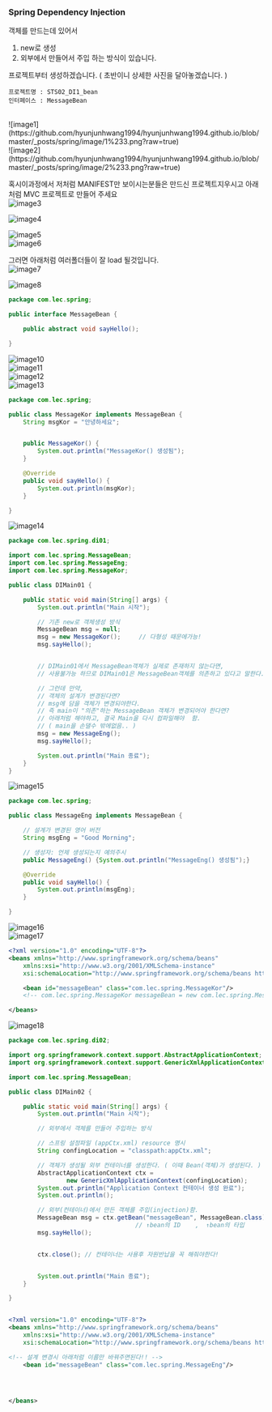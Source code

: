 ### Spring Dependency Injection

객체를 만드는데 있어서
1. new로 생성
2. 외부에서 만들어서 주입
하는 방식이 있습니다.

프로젝트부터 생성하겠습니다.
( 초반이니 상세한 사진을 달아놓겠습니다. )

```
프로젝트명 : STS02_DI1_bean
인터페이스 : MessageBean
```
<br>
![image1](https://github.com/hyunjunhwang1994/hyunjunhwang1994.github.io/blob/master/_posts/spring/image/1%233.png?raw=true)<br>
![image2](https://github.com/hyunjunhwang1994/hyunjunhwang1994.github.io/blob/master/_posts/spring/image/2%233.png?raw=true)<br>



혹시이과정에서 저처럼 MANIFEST만 보이시는분들은
만드신 프로젝트지우시고 아래처럼 MVC 프로젝트로 만들어 주세요<br>
![image3](https://github.com/hyunjunhwang1994/hyunjunhwang1994.github.io/blob/master/_posts/spring/image/3%233.png?raw=true)<br>

![image4](https://github.com/hyunjunhwang1994/hyunjunhwang1994.github.io/blob/master/_posts/spring/image/4%233.png?raw=true)<br>

![image5](https://github.com/hyunjunhwang1994/hyunjunhwang1994.github.io/blob/master/_posts/spring/image/5%233.png?raw=true)<br>
![image6](https://github.com/hyunjunhwang1994/hyunjunhwang1994.github.io/blob/master/_posts/spring/image/6%233.png?raw=true)<br>

그러면 아래처럼 여러폴더들이 잘 load 될것입니다.<br>
![image7](https://github.com/hyunjunhwang1994/hyunjunhwang1994.github.io/blob/master/_posts/spring/image/7%233.png?raw=true)<br>

![image8](https://github.com/hyunjunhwang1994/hyunjunhwang1994.github.io/blob/master/_posts/spring/image/8%233.png?raw=true)<br>
```java
package com.lec.spring;

public interface MessageBean {

	public abstract void sayHello();

}
```


![image10](https://github.com/hyunjunhwang1994/hyunjunhwang1994.github.io/blob/master/_posts/spring/image/10%233.png?raw=true)<br>
![image11](https://github.com/hyunjunhwang1994/hyunjunhwang1994.github.io/blob/master/_posts/spring/image/11%233.png?raw=true)<br>
![image12](https://github.com/hyunjunhwang1994/hyunjunhwang1994.github.io/blob/master/_posts/spring/image/12%233.png?raw=true)<br>
![image13](https://github.com/hyunjunhwang1994/hyunjunhwang1994.github.io/blob/master/_posts/spring/image/13%233.png?raw=true)<br>

```java
package com.lec.spring;

public class MessageKor implements MessageBean {
	String msgKor = "안녕하세요";


	public MessageKor() {
		System.out.println("MessageKor() 생성됨");
	}

	@Override
	public void sayHello() {
		System.out.println(msgKor);
	}

}

```










![image14](https://github.com/hyunjunhwang1994/hyunjunhwang1994.github.io/blob/master/_posts/spring/image/14%233.png?raw=true)<br>
```java
package com.lec.spring.di01;

import com.lec.spring.MessageBean;
import com.lec.spring.MessageEng;
import com.lec.spring.MessageKor;

public class DIMain01 {

	public static void main(String[] args) {
		System.out.println("Main 시작");

		// 기존 new로 객체생성 방식
		MessageBean msg = null;
		msg = new MessageKor(); 	// 다형성 때문에가능!
		msg.sayHello();


		// DIMain01에서 MessageBean객체가 실제로 존재하지 않는다면,
		// 사용불가능 하므로 DIMain01은 MessageBean객체를 의존하고 있다고 말한다.( 의존관계 )

		// 그런데 만약,
		// 객체의 설계가 변경된다면?
		// msg에 담을 객체가 변경되야한다.
		// 즉 main이 "의존"하는 MessageBean 객체가 변경되어야 한다면?
		// 아래처럼 해야하고, 결국 Main을 다시 컴파일해야  함.
		// ( main을 손댈수 밖에없음.. )
		msg = new MessageEng();
		msg.sayHello();

		System.out.println("Main 종료");
	}
}

```
![image15](https://github.com/hyunjunhwang1994/hyunjunhwang1994.github.io/blob/master/_posts/spring/image/15%233.png?raw=true)<br>
```java
package com.lec.spring;

public class MessageEng implements MessageBean {

	// 설계가 변경된 영어 버전
	String msgEng = "Good Morning";

	// 생성자: 언제 생성되는지 예의주시
	public MessageEng() {System.out.println("MessageEng() 생성됨");}

	@Override
	public void sayHello() {
		System.out.println(msgEng);
	}

}

```
![image16](https://github.com/hyunjunhwang1994/hyunjunhwang1994.github.io/blob/master/_posts/spring/image/16%233.png?raw=true)<br>
![image17](https://github.com/hyunjunhwang1994/hyunjunhwang1994.github.io/blob/master/_posts/spring/image/17%233.png?raw=true)<br>
```xml
<?xml version="1.0" encoding="UTF-8"?>
<beans xmlns="http://www.springframework.org/schema/beans"
	xmlns:xsi="http://www.w3.org/2001/XMLSchema-instance"
	xsi:schemaLocation="http://www.springframework.org/schema/beans http://www.springframework.org/schema/beans/spring-beans.xsd">

	<bean id="messageBean" class="com.lec.spring.MessageKor"/>
	<!-- com.lec.spring.MessageKor messageBean = new com.lec.spring.MessageKor(); 과 같은결과 -->

</beans>

```
![image18](https://github.com/hyunjunhwang1994/hyunjunhwang1994.github.io/blob/master/_posts/spring/image/18%233.png?raw=true)<br>



```java
package com.lec.spring.di02;

import org.springframework.context.support.AbstractApplicationContext;
import org.springframework.context.support.GenericXmlApplicationContext;

import com.lec.spring.MessageBean;

public class DIMain02 {

	public static void main(String[] args) {
		System.out.println("Main 시작");

		// 외부에서 객체를 만들어 주입하는 방식

		// 스프링 설정파일 (appCtx.xml) resource 명시
		String confingLocation = "classpath:appCtx.xml";

		// 객체가 생성될 외부 컨테이너를 생성한다. ( 이때 Bean(객체)가 생성된다. )
		AbstractApplicationContext ctx =
				new GenericXmlApplicationContext(confingLocation);
		System.out.println("Application Context 컨테이너 생성 완료");
		System.out.println();

		// 외부(컨테이너)에서 만든 객체를 주입(injection)함.
		MessageBean msg = ctx.getBean("messageBean", MessageBean.class);  
			                       // ↑bean의 ID    ,  ↑bean의 타입   
		msg.sayHello();


		ctx.close(); // 컨테이너는 사용후 자원반납을 꼭 해줘야한다!


		System.out.println("Main 종료");
	}

}

```
```xml

<?xml version="1.0" encoding="UTF-8"?>
<beans xmlns="http://www.springframework.org/schema/beans"
	xmlns:xsi="http://www.w3.org/2001/XMLSchema-instance"
	xsi:schemaLocation="http://www.springframework.org/schema/beans http://www.springframework.org/schema/beans/spring-beans.xsd">

<!-- 설계 변경시 아래처럼 이름만 바꿔주면된다!! -->
	<bean id="messageBean" class="com.lec.spring.MessageEng"/>




</beans>
```
